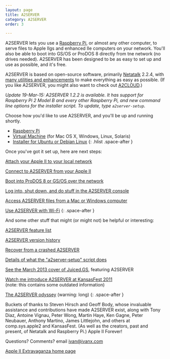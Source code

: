```yaml
---
layout: page
title: A2SERVER
category: A2SERVER
order: 3

---
```


A2SERVER lets you use a [Raspberry Pi][], or almost any other computer, to
serve files to Apple IIgs and enhanced IIe computers on your network. You'll
also be able to boot into GS/OS or ProDOS 8 directly from tne network (no
drives needed). A2SERVER has been designed to be as easy to set up and use as
possible, and it's free.

<!--
A2SERVER is available as a Raspberry Pi installer, or a virtual machine which
runs on Mac OS X, Windows, Linux, or Solaris computers, or as an easy-to-use
installer for Ubuntu or Debian Linux.
-->

 A2SERVER is based on open-source software, primarily [Netatalk][] 2.2.4,
 with [many utilities and enhancements][A2SERVER features] to make
 everything as easy as possible. (If you like A2SERVER, you might also want to
 check out [A2CLOUD][].)

<!--
If you haven't checked out A2SERVER in a while: it now runs on something
small, cheap, and silent, and every common LocalTalk-to-Ethernet bridge now
works easily with a IIgs (as opposed to none previously). And A2SERVER
supports Wi-Fi, and can download and install GS/OS on your network drive for
you. Cool stuff!
-->

*Update 19-Mar-15: A2SERVER 1.2.2 is available. It has support for Raspberry
Pi 2 Model B and every other Raspberry Pi, and new command line options for
the installer script. To update, type `a2server-setup`.*

Choose how you'd like to use A2SERVER, and you'll be up and running shortly.

* [Raspberry Pi][A2SERVER raspberrypi]
* [Virtual Machine][A2SERVER virtualbox] (for Mac OS X, Windows, Linux,
  Solaris)
* [Installer for Ubuntu or Debian Linux][A2SERVER installer]
{: .hlist .space-after }

Once you've got it set up, here are next steps:

[Attach your Apple II to your local network][A2SERVER lan]

[Connect to A2SERVER from your Apple II][A2SERVER howtouse]

[Boot into ProDOS 8 or GS/OS over the network][A2SERVER netboot]

[Log into, shut down, and do stuff in the A2SERVER console][A2SERVER commands]

[Access A2SERVER files from a Mac or Windows computer][A2SERVER access]

[Use A2SERVER with Wi-Fi][A2SERVER wifi]
{: .space-after }

And some other stuff that might (or might not) be helpful or interesting:

[A2SERVER feature list][A2SERVER features]

[A2SERVER version history][A2SERVER changelog]

[Recover from a crashed A2SERVER][A2SERVER recovery]

[Details of what the "a2server-setup" script does][A2SERVER scriptdetails]

[See the March 2013 cover of Juiced.GS][Juiced.GS cover 2013.03], featuring A2SERVER

[Watch me introduce A2SERVER at KansasFest 2011][KFest2011: A2SERVER]  
(note: this contains some outdated information)

[The A2SERVER odyssey][A2SERVER story] (warning: long)
{: .space-after }

Buckets of thanks to Steven Hirsch and Geoff Body, whose invaluable assistance
and contributions have made A2SERVER exist, along with Tony Diaz, Antoine
Vignau, Peter Wong, Martin Haye, Ken Gagne, Peter Neubauer, Anthony Martino,
James Littlejohn, and others at comp.sys.apple2 and KansasFest. (As well as
the creators, past and present, of Netatalk and Raspberry Pi.) Apple II
Forever!

Questions? Comments? email [ivan@ivanx.com][ivanx]

[Apple II Extravaganza home page][Apple II Extravaganza]


[Raspberry Pi]: http://www.raspberrypi.org/
[Netatalk]: http://netatalk.sourceforge.net/
[A2SERVER features]: a2server_features.html
[A2CLOUD]: ../a2cloud/index.html
[A2SERVER raspberrypi]: a2server_raspberrypi.html
[A2SERVER virtualbox]: a2server_virtualbox.html
[A2SERVER installer]: a2server_installer.html
[A2SERVER lan]: a2server_lan.html
[A2SERVER howtouse]: a2server_howtouse.html
[A2SERVER netboot]: a2server_netboot.html
[A2SERVER commands]: a2server_commands.html
[A2SERVER access]: a2server_access.html
[A2SERVER wifi]: a2server_wifi.html
[A2SERVER changelog]: update/versionhistory.txt
[A2SERVER recovery]: a2server_recovery.html
[A2SERVER scriptdetails]: a2server_scriptdetails.html
[Juiced.GS cover 2013.03]: http://juiced.gs/2013/03/v18i1-now-shipping/
[KFest2011: A2SERVER]: http://www.youtube.com/watch?v=w88NjWRK7Kk
[A2SERVER story]: a2server_story.html
[ivanx]: mailto:ivan@ivanx.com
[Apple II Extravaganza]: http://appleii.ivanx.com/
